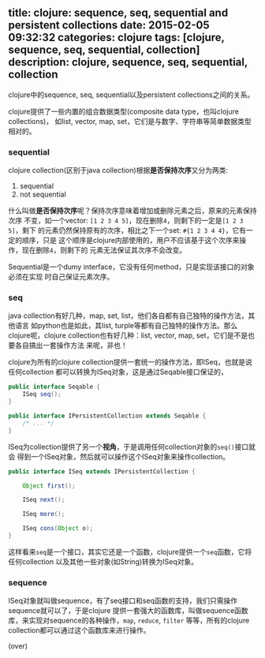 ﻿title: clojure: sequence, seq, sequential and persistent collections
date: 2015-02-05 09:32:32
categories: clojure
tags: [clojure, sequence, seq, sequential, collection]
description: clojure, sequence, seq, sequential, collection
---

clojure中的sequence, seq, sequential以及persistent collections之间的关系。

<!-- more -->

clojure提供了一些内置的组合数据类型(composite data type，也叫clojure collections)，
如list, vector, map, set，它们是与数字、字符串等简单数据类型相对的。

### sequential

clojure collection(区别于java collection)根据**是否保持次序**又分为两类:

1. sequential
2. not sequential

什么叫做**是否保持次序**呢？保持次序意味着增加或删除元素之后，原来的元素保持次序
不变，如一个vector: `[1 2 3 4 5]`，现在删除`4`，则剩下的一定是`[1 2 3 5]`，剩下
的元素仍然保持原有的次序，相比之下一个set: `#{1 2 3 4 4}`，它有一定的顺序，只是
这个顺序是clojure内部使用的，用户不应该基于这个次序来操作，现在删除`4`，则剩下的
元素无法保证其次序不会改变。

Sequential是一个dumy interface，它没有任何method，只是实现该接口的对象必须在实现
时自己保证元素次序。

### seq

java collection有好几种，map, set, list，他们各自都有自己独特的操作方法，其他语言
如python也是如此，其list, turple等都有自己独特的操作方法。那么clojure呢，clojure
collection也有好几种：list, vector, map, set，它们是不是也要各自搞出一套操作方法
来呢，非也！

clojure为所有的clojure collection提供一套统一的操作方法，即ISeq，也就是说任何collection
都可以转换为ISeq对象，这是通过Seqable接口保证的，

```java
public interface Seqable {
    ISeq seq();
}

public interface IPersistentCollection extends Seqable {
    /* ... */
}
```

ISeq为collection提供了另一个**视角**，于是调用任何collection对象的`seq()`接口就会
得到一个ISeq对象，然后就可以操作这个ISeq对象来操作collection。

```java
public interface ISeq extends IPersistentCollection {

    Object first();

    ISeq next();

    ISeq more();

    ISeq cons(Object o);
}
```

这样看来`seq`是一个接口，其实它还是一个函数，clojure提供一个`seq`函数，它将任何collection
以及其他一些对象(如String)转换为ISeq对象。

### sequence

ISeq对象就叫做sequence，有了seq接口和seq函数的支持，我们只需操作sequence就可以了，于是clojure
提供一套强大的函数库，叫做sequence函数库，来实现对sequence的各种操作，`map`, `reduce`, `filter`
等等，所有的clojure collection都可以通过这个函数库来进行操作。

(over)